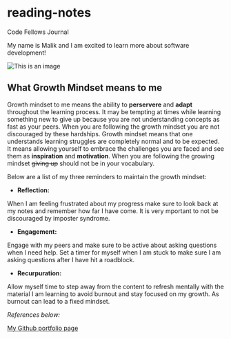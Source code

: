 # reading-notes

Code Fellows Journal

My name is Malik and I am excited to learn more about software development!

![This is an image](https://user-images.githubusercontent.com/96396508/214138958-5eb60e86-bb58-4381-9e37-fb14f66a526e.jpg)



## What Growth Mindset means to me

Growth mindset to me means the ability to **perservere** and **adapt** throughout the learning process. It may be tempting at times while learning something new to give up because you are not understanding concepts as fast as your peers. When you are following the growth mindset you are not discouraged by these hardships. Growth mindset means that one understands learning struggles are completely normal and to be expected. It means allowing yourself to embrace the challenges you are faced and see them as **inspiration** and **motivation**. When you are following the growing mindset ~~giving up~~ should not be in your vocabulary. 

Below are a list of my three reminders to maintain the growth mindset:

* **Reflection:** 
  
When I am feeling frustrated about my progress make sure to look back at my notes and remember how far I have come. It is very mportant to not be discouraged by imposter syndrome.
  


* **Engagement:** 

Engage with my peers and make sure to be active about asking questions when I need help. Set a timer for myself when I am stuck to make sure I am asking questions after I have hit a roadblock.



* **Recurpuration:**  

Allow myself time to step away from the content to refresh mentally with the material I am learning to avoid burnout and stay focused on my growth. As burnout can lead to a fixed mindset.


*References below:*

[My Github portfolio page](https://github.com/maliktorres)
